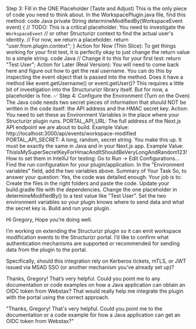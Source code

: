 Step 3: Fill in the ONE Placeholder (Taste and Adjust)
This is the only piece of code you need to think about. In the WorkspacePlugin.java file, find this method:
code
Java
private String determineModifiedBy(WorkspaceEvent event) {
    // TODO: This is a critical placeholder. You need to investigate the `WorkspaceEvent`
    // or other Structurizr context to find the actual user's identity.
    // For now, we return a placeholder.
    return "user.from.plugin.context";
}
Action for Now (Thin Slice): To get things working for your first test, it is perfectly okay to just change the return value to a simple string.
code
Java
// Change it to this for your first test:
return "Test User";
Action for Later (Real Version): You will need to come back here and figure out how to get the real username. You can do this by inspecting the event object that is passed into the method. Does it have a method like event.getUsername() or event.getUser()? This requires a little bit of investigation into the Structururizr library itself. But for now, a placeholder is fine.
✅ Step 4: Configure the Environment (Turn on the Oven)
The Java code needs two secret pieces of information that should NOT be written in the code itself: the API address and the HMAC secret key.
Action: You need to set these as Environment Variables in the place where your Structurizr plugin runs.
PORTAL_API_URL: The full address of the Next.js API endpoint we are about to build.
Example Value: http://localhost:3000/api/events/workspace-modified
PORTAL_API_SECRET: A long, random, secret string. You make this up. It must be exactly the same in Java and in your Next.js app.
Example Value: ThisIsMySuperSecretKeyForHmacAndItShouldBeVeryLongAndRandom123!
How to set them in IntelliJ for testing:
Go to Run -> Edit Configurations...
Find the run configuration for your plugin/application.
In the "Environment variables" field, add the two variables above.
Summary of Your Task
So, to answer your question: Yes, the code was detailed enough. Your job is to:
Create the files in the right folders and paste the code.
Update your build.gradle file with the dependencies.
Change the one placeholder in determineModifiedBy() to a test value like "Test User".
Set the two environment variables so your plugin knows where to send data and what the secret key is.
Build and run your plugin.





Hi Gregory,
Hope you’re doing well.

I’m working on extending the Structurizr plugin so it can emit workspace modification events to the Structurizr portal. I’d like to confirm what authentication mechanisms are supported or recommended for sending data from the plugin to the portal.

Specifically, should this integration rely on Kerberos tickets, mTLS, or JWT issued via MSAD SSO (or another mechanism you’ve already set up)?


Thanks, Gregory! That’s very helpful.
Could you point me to any documentation or code examples on how a Java application can obtain an OIDC token from Webstax? That would really help me integrate the plugin with the portal using the correct approach.

"Thanks, Gregory! That's very helpful. Could you point me to the documentation or a code example for how a Java application can get an OIDC token from Webstax?"